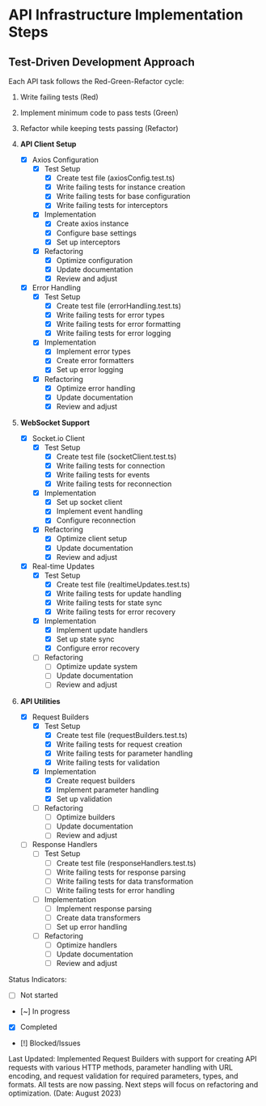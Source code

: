 # API Infrastructure Implementation Steps

## Test-Driven Development Approach
Each API task follows the Red-Green-Refactor cycle:
1. Write failing tests (Red)
2. Implement minimum code to pass tests (Green)
3. Refactor while keeping tests passing (Refactor)

1. **API Client Setup**
   - [x] Axios Configuration
     - [x] Test Setup
       - [x] Create test file (axiosConfig.test.ts)
       - [x] Write failing tests for instance creation
       - [x] Write failing tests for base configuration
       - [x] Write failing tests for interceptors
     - [x] Implementation
       - [x] Create axios instance
       - [x] Configure base settings
       - [x] Set up interceptors
     - [x] Refactoring
       - [x] Optimize configuration
       - [x] Update documentation
       - [x] Review and adjust

   - [x] Error Handling
     - [x] Test Setup
       - [x] Create test file (errorHandling.test.ts)
       - [x] Write failing tests for error types
       - [x] Write failing tests for error formatting
       - [x] Write failing tests for error logging
     - [x] Implementation
       - [x] Implement error types
       - [x] Create error formatters
       - [x] Set up error logging
     - [x] Refactoring
       - [x] Optimize error handling
       - [x] Update documentation
       - [x] Review and adjust

2. **WebSocket Support**
   - [x] Socket.io Client
     - [x] Test Setup
       - [x] Create test file (socketClient.test.ts)
       - [x] Write failing tests for connection
       - [x] Write failing tests for events
       - [x] Write failing tests for reconnection
     - [x] Implementation
       - [x] Set up socket client
       - [x] Implement event handling
       - [x] Configure reconnection
     - [x] Refactoring
       - [x] Optimize client setup
       - [x] Update documentation
       - [x] Review and adjust

   - [x] Real-time Updates
     - [x] Test Setup
       - [x] Create test file (realtimeUpdates.test.ts)
       - [x] Write failing tests for update handling
       - [x] Write failing tests for state sync
       - [x] Write failing tests for error recovery
     - [x] Implementation
       - [x] Implement update handlers
       - [x] Set up state sync
       - [x] Configure error recovery
     - [ ] Refactoring
       - [ ] Optimize update system
       - [ ] Update documentation
       - [ ] Review and adjust

3. **API Utilities**
   - [x] Request Builders
     - [x] Test Setup
       - [x] Create test file (requestBuilders.test.ts)
       - [x] Write failing tests for request creation
       - [x] Write failing tests for parameter handling
       - [x] Write failing tests for validation
     - [x] Implementation
       - [x] Create request builders
       - [x] Implement parameter handling
       - [x] Set up validation
     - [ ] Refactoring
       - [ ] Optimize builders
       - [ ] Update documentation
       - [ ] Review and adjust

   - [ ] Response Handlers
     - [ ] Test Setup
       - [ ] Create test file (responseHandlers.test.ts)
       - [ ] Write failing tests for response parsing
       - [ ] Write failing tests for data transformation
       - [ ] Write failing tests for error handling
     - [ ] Implementation
       - [ ] Implement response parsing
       - [ ] Create data transformers
       - [ ] Set up error handling
     - [ ] Refactoring
       - [ ] Optimize handlers
       - [ ] Update documentation
       - [ ] Review and adjust

Status Indicators:
- [ ] Not started
- [~] In progress
- [x] Completed
- [!] Blocked/Issues

Last Updated: Implemented Request Builders with support for creating API requests with various HTTP methods, parameter handling with URL encoding, and request validation for required parameters, types, and formats. All tests are now passing. Next steps will focus on refactoring and optimization. (Date: August 2023) 
